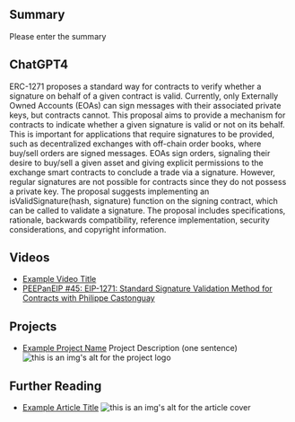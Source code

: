 ## Summary

Please enter the summary

## ChatGPT4

ERC-1271 proposes a standard way for contracts to verify whether a signature on behalf of a given contract is valid. Currently, only Externally Owned Accounts (EOAs) can sign messages with their associated private keys, but contracts cannot. This proposal aims to provide a mechanism for contracts to indicate whether a given signature is valid or not on its behalf. This is important for applications that require signatures to be provided, such as decentralized exchanges with off-chain order books, where buy/sell orders are signed messages. EOAs sign orders, signaling their desire to buy/sell a given asset and giving explicit permissions to the exchange smart contracts to conclude a trade via a signature. However, regular signatures are not possible for contracts since they do not possess a private key. The proposal suggests implementing an isValidSignature(hash, signature) function on the signing contract, which can be called to validate a signature. The proposal includes specifications, rationale, backwards compatibility, reference implementation, security considerations, and copyright information.

## Videos

- [Example Video Title](https://www.youtube.com/watch?v=TDGq4aeevgY)
- [PEEPanEIP #45: EIP-1271: Standard Signature Validation Method for Contracts with Philippe Castonguay](https://www.youtube.com/watch?v=sc1x_du6UXk&list=PL4cwHXAawZxqu0PKKyMzG_3BJV_xZTi1F&index=69)

## Projects

- [Example Project Name](https://xxxx.xxx/xxxxx) Project Description (one sentence) ![this is an img's alt for the project logo](https://xxxx.xxx/project-logo.xxx)

## Further Reading

- [Example Article Title](https://xxxx.xxx/xxxxx) ![this is an img's alt for the article cover](https://xxxx.xxx/article-cover.xxx)
